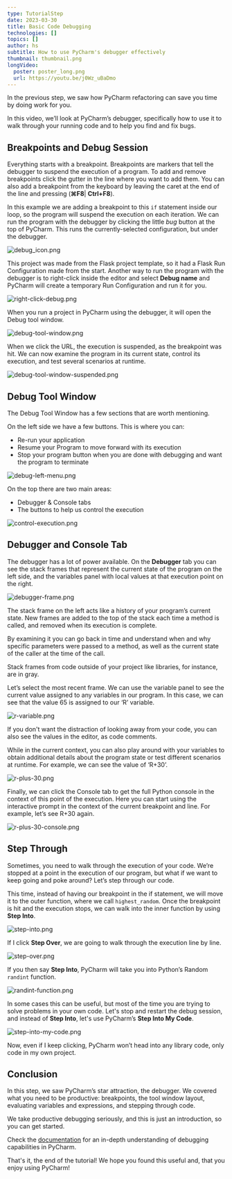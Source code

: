 ```yaml
---
type: TutorialStep
date: 2023-03-30
title: Basic Code Debugging
technologies: []
topics: []
author: hs
subtitle: How to use PyCharm's debugger effectively
thumbnail: thumbnail.png
longVideo:
  poster: poster_long.png
  url: https://youtu.be/j0Wz_uBaDmo
---
```


In the previous step, we saw how PyCharm refactoring can save you time by doing work for you.

In this video, we’ll look at PyCharm’s debugger, specifically how to use it to walk through your running code and to help you find and fix bugs.

## Breakpoints and Debug Session
Everything starts with a breakpoint. Breakpoints are markers that tell the debugger to suspend the execution of a program. To add and remove breakpoints click the gutter in the line where you want to add them. You can also add a breakpoint from the keyboard by leaving the caret at the end of the line and pressing (**⌘F8**| **Ctrl+F8**).

In this example we are adding a breakpoint to this `if` statement inside our loop, so the program will suspend the execution on each iteration. We can run the program with the debugger by clicking the little *bug* button at the top of PyCharm. This runs the currently-selected configuration, but under the debugger.

![debug_icon.png](debug_icon.png)

This project was made from the Flask project template, so it had a Flask Run Configuration made from the start. Another way to run the program with the debugger is to right-click inside the editor and select **Debug name** and PyCharm will create a temporary Run Configuration and run it for you.

![right-click-debug.png](right-click-debug.png)

When you run a project in PyCharm using the debugger, it will open the Debug tool window.

![debug-tool-window.png](debug-tool-window.png)

When we click the URL, the execution is suspended, as the breakpoint was hit. We can now examine the program in its current state, control its execution, and test several scenarios at runtime.

![debug-tool-window-suspended.png](debug-tool-window-suspended.png)

## Debug Tool Window
The Debug Tool Window has a few sections that are worth mentioning.

On the left side we have a few buttons. This is where you can:
- Re-run your application
- Resume your Program to move forward with its execution
- Stop your program button when you are done with debugging and want the program to terminate

![debug-left-menu.png](debug-left-menu.png)

On the top there are two main areas:
- Debugger & Console tabs
- The buttons to help us control the execution

![control-execution.png](control-execution.png)

## Debugger and Console Tab
The debugger has a lot of power available. On the **Debugger** tab you can see the stack frames that represent the current state of the program on the left side, and the variables panel with local values at that execution point on the right.

![debugger-frame.png](debugger-frame.png)

The stack frame on the left acts like a history of your program’s current state. New frames are added to the top of the stack each time a method is called, and removed when its execution is complete.

By examining it you can go back in time and understand when and why specific parameters were passed to a method, as well as the current state of the caller at the time of the call.

Stack frames from code outside of your project like libraries, for instance, are in gray.

Let’s select the most recent frame. We can use the variable panel to see the current value assigned to any variables in our program. In this case, we can see that the value 65 is assigned to our ‘R’ variable.

![r-variable.png](r-variable.png)

If you don't want the distraction of looking away from your code, you can also see the values in the editor, as code comments.

While in the current context, you can also play around with your variables to obtain additional details about the program state or test different scenarios at runtime. For example, we can see the value of ‘R+30’.

![r-plus-30.png](r-plus-30.png)

Finally, we can click the Console tab to get the full Python console in the context of this point of the execution. Here you can start using the interactive prompt in the context of the current breakpoint and line. For example, let’s see R+30 again.

![r-plus-30-console.png](r-plus-30-console.png)

## Step Through
Sometimes, you need to walk through the execution of your code. We’re stopped at a point in the execution of our program, but what if we want to keep going and poke around? Let’s step through our code.

This time, instead of having our breakpoint in the if statement, we will move it to the outer function, where we call `highest_random`. Once the breakpoint is hit and the execution stops, we can walk into the inner function by using **Step Into**.

![step-into.png](step-into.png)

If I click **Step Over**, we are going to walk through the execution line by line.

![step-over.png](step-over.png)

If you then say **Step Into**, PyCharm will take you into Python’s Random `randint` function.

![randint-function.png](randint-function.png)

In some cases this can be useful, but most of the time you are trying to solve problems in your own code. Let's stop and restart the debug session, and instead of **Step Into**, let's use PyCharm’s **Step Into My Code**.

![step-into-my-code.png](step-into-my-code.png)

Now, even if I keep clicking, PyCharm won’t head into any library code, only code in my own project.

## Conclusion
In this step, we saw PyCharm’s star attraction, the debugger. We covered what you need to be productive: breakpoints, the tool window layout, evaluating variables and expressions, and stepping through code.

We take productive debugging seriously, and this is just an introduction, so you can get started.

Check the [documentation](https://www.jetbrains.com/help/pycharm/debugging-python-code.html) for an in-depth understanding of debugging capabilities in PyCharm.

That's it, the end of the tutorial! We hope you found this useful and, that you enjoy using PyCharm!